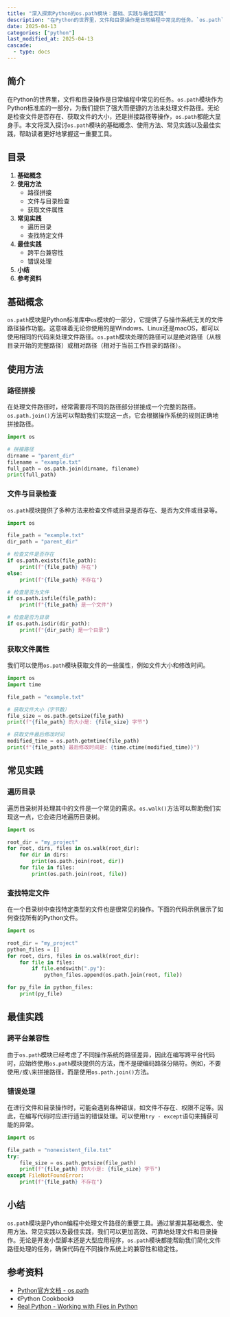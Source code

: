 ```yaml
---
title: "深入探索Python的os.path模块：基础、实践与最佳实践"
description: "在Python的世界里，文件和目录操作是日常编程中常见的任务。`os.path`模块作为Python标准库的一部分，为我们提供了强大而便捷的方法来处理文件路径。无论是检查文件是否存在、获取文件的大小，还是拼接路径等操作，`os.path`都能大显身手。本文将深入探讨`os.path`模块的基础概念、使用方法、常见实践以及最佳实践，帮助读者更好地掌握这一重要工具。"
date: 2025-04-13
categories: ["python"]
last_modified_at: 2025-04-13
cascade:
  - type: docs
---
```



## 简介
在Python的世界里，文件和目录操作是日常编程中常见的任务。`os.path`模块作为Python标准库的一部分，为我们提供了强大而便捷的方法来处理文件路径。无论是检查文件是否存在、获取文件的大小，还是拼接路径等操作，`os.path`都能大显身手。本文将深入探讨`os.path`模块的基础概念、使用方法、常见实践以及最佳实践，帮助读者更好地掌握这一重要工具。

<!-- more -->
## 目录
1. **基础概念**
2. **使用方法**
    - 路径拼接
    - 文件与目录检查
    - 获取文件属性
3. **常见实践**
    - 遍历目录
    - 查找特定文件
4. **最佳实践**
    - 跨平台兼容性
    - 错误处理
5. **小结**
6. **参考资料**

## 基础概念
`os.path`模块是Python标准库中`os`模块的一部分，它提供了与操作系统无关的文件路径操作功能。这意味着无论你使用的是Windows、Linux还是macOS，都可以使用相同的代码来处理文件路径。`os.path`模块处理的路径可以是绝对路径（从根目录开始的完整路径）或相对路径（相对于当前工作目录的路径）。

## 使用方法

### 路径拼接
在处理文件路径时，经常需要将不同的路径部分拼接成一个完整的路径。`os.path.join()`方法可以帮助我们实现这一点，它会根据操作系统的规则正确地拼接路径。

```python
import os

# 拼接路径
dirname = "parent_dir"
filename = "example.txt"
full_path = os.path.join(dirname, filename)
print(full_path)
```

### 文件与目录检查
`os.path`模块提供了多种方法来检查文件或目录是否存在、是否为文件或目录等。

```python
import os

file_path = "example.txt"
dir_path = "parent_dir"

# 检查文件是否存在
if os.path.exists(file_path):
    print(f"{file_path} 存在")
else:
    print(f"{file_path} 不存在")

# 检查是否为文件
if os.path.isfile(file_path):
    print(f"{file_path} 是一个文件")

# 检查是否为目录
if os.path.isdir(dir_path):
    print(f"{dir_path} 是一个目录")
```

### 获取文件属性
我们可以使用`os.path`模块获取文件的一些属性，例如文件大小和修改时间。

```python
import os
import time

file_path = "example.txt"

# 获取文件大小（字节数）
file_size = os.path.getsize(file_path)
print(f"{file_path} 的大小是: {file_size} 字节")

# 获取文件最后修改时间
modified_time = os.path.getmtime(file_path)
print(f"{file_path} 最后修改时间是: {time.ctime(modified_time)}")
```

## 常见实践

### 遍历目录
遍历目录树并处理其中的文件是一个常见的需求。`os.walk()`方法可以帮助我们实现这一点，它会递归地遍历目录树。

```python
import os

root_dir = "my_project"
for root, dirs, files in os.walk(root_dir):
    for dir in dirs:
        print(os.path.join(root, dir))
    for file in files:
        print(os.path.join(root, file))
```

### 查找特定文件
在一个目录树中查找特定类型的文件也是很常见的操作。下面的代码示例展示了如何查找所有的Python文件。

```python
import os

root_dir = "my_project"
python_files = []
for root, dirs, files in os.walk(root_dir):
    for file in files:
        if file.endswith(".py"):
            python_files.append(os.path.join(root, file))

for py_file in python_files:
    print(py_file)
```

## 最佳实践

### 跨平台兼容性
由于`os.path`模块已经考虑了不同操作系统的路径差异，因此在编写跨平台代码时，应始终使用`os.path`模块提供的方法，而不是硬编码路径分隔符。例如，不要使用`/`或`\`来拼接路径，而是使用`os.path.join()`方法。

### 错误处理
在进行文件和目录操作时，可能会遇到各种错误，如文件不存在、权限不足等。因此，在编写代码时应进行适当的错误处理。可以使用`try - except`语句来捕获可能的异常。

```python
import os

file_path = "nonexistent_file.txt"
try:
    file_size = os.path.getsize(file_path)
    print(f"{file_path} 的大小是: {file_size} 字节")
except FileNotFoundError:
    print(f"{file_path} 不存在")
```

## 小结
`os.path`模块是Python编程中处理文件路径的重要工具。通过掌握其基础概念、使用方法、常见实践以及最佳实践，我们可以更加高效、可靠地处理文件和目录操作。无论是开发小型脚本还是大型应用程序，`os.path`模块都能帮助我们简化文件路径处理的任务，确保代码在不同操作系统上的兼容性和稳定性。

## 参考资料
- [Python官方文档 - os.path](https://docs.python.org/3/library/os.path.html)
- 《Python Cookbook》
- [Real Python - Working with Files in Python](https://realpython.com/read-write-files-python/)